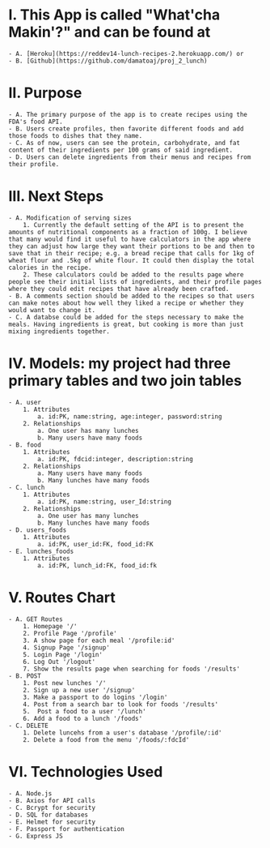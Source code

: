 # I. This App is called "What'cha Makin'?" and can be found at 
    - A. [Heroku](https://reddev14-lunch-recipes-2.herokuapp.com/) or 
    - B. [Github](https://github.com/damatoaj/proj_2_lunch)

# II. Purpose
    - A. The primary purpose of the app is to create recipes using the FDA's food API.
    - B. Users create profiles, then favorite different foods and add those foods to dishes that they name.
    - C. As of now, users can see the protein, carbohydrate, and fat content of their ingredients per 100 grams of said ingredient.
    - D. Users can delete ingredients from their menus and recipes from their profile.


# III. Next Steps
    - A. Modification of serving sizes
        1. Currently the default setting of the API is to present the amounts of nutritional components as a fraction of 100g. I believe that many would find it useful to have calculators in the app where they can adjust how large they want their portions to be and then to save that in their recipe; e.g. a bread recipe that calls for 1kg of wheat flour and .5kg of white flour. It could then display the total calories in the recipe.
        2. These calculators could be added to the results page where people see their initial lists of ingredients, and their profile pages where they could edit recipes that have already been crafted.
    - B. A comments section should be added to the recipes so that users can make notes about how well they liked a recipe or whether they would want to change it.
    - C. A databse could be added for the steps necessary to make the meals. Having ingredients is great, but cooking is more than just mixing ingredients together.

# IV. Models: my project had three primary tables and two join tables
    - A. user
        1. Attributes
            a. id:PK, name:string, age:integer, password:string
        2. Relationships
            a. One user has many lunches
            b. Many users have many foods
    - B. food
        1. Attributes
            a. id:PK, fdcid:integer, description:string
        2. Relationships
            a. Many users have many foods
            b. Many lunches have many foods
    - C. lunch
        1. Attributes
            a. id:PK, name:string, user_Id:string
        2. Relationships
            a. One user has many lunches
            b. Many lunches have many foods
    - D. users_foods
        1. Attributes
            a. id:PK, user_id:FK, food_id:FK
    - E. lunches_foods
        1. Attributes
            a. id:PK, lunch_id:FK, food_id:fk

# V. Routes Chart
    - A. GET Routes
        1. Homepage '/'
        2. Profile Page '/profile'
        3. A show page for each meal '/profile:id'
        4. Signup Page '/signup'
        5. Login Page '/login'
        6. Log Out '/logout'
        7. Show the results page when searching for foods '/results'
    - B. POST
        1. Post new lunches '/'
        2. Sign up a new user '/signup'
        3. Make a passport to do logins '/login'
        4. Post from a search bar to look for foods '/results'
        5.  Post a food to a user '/lunch'
        6. Add a food to a lunch '/foods'
    - C. DELETE
        1. Delete luncehs from a user's database '/profile/:id'
        2. Delete a food from the menu '/foods/:fdcId'

# VI. Technologies Used
    - A. Node.js
    - B. Axios for API calls
    - C. Bcrypt for security
    - D. SQL for databases
    - E. Helmet for security
    - F. Passport for authentication
    - G. Express JS
